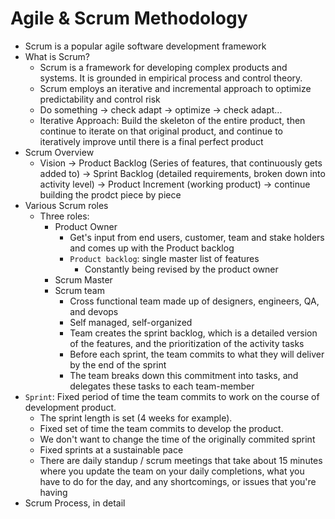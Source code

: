 # Agile & Scrum Methodology
* Scrum is a popular agile software development framework
* What is Scrum?
  * Scrum is a framework for developing complex products and systems. It is grounded in empirical process and control theory.
  * Scrum employs an iterative and incremental approach to optimize predictability and control risk
  * Do something -> check adapt -> optimize -> check adapt...
  * Iterative Approach: Build the skeleton of the entire product, then continue to iterate on that original product, and continue to iteratively improve until there is a final perfect product
* Scrum Overview
  * Vision -> Product Backlog (Series of features, that continuously gets added to) -> Sprint Backlog (detailed requirements, broken down into activity level) -> Product Increment (working product) -> continue building the prodct piece by piece
* Various Scrum roles
  * Three roles:
    * Product Owner
      * Get's input from end users, customer, team and stake holders and comes up with the Product backlog
      * `Product backlog`: single master list of features
        * Constantly being revised by the product owner
    * Scrum Master
    * Scrum team
      * Cross functional team made up of designers, engineers, QA, and devops
      * Self managed, self-organized
      * Team creates the sprint backlog, which is a detailed version of the features, and the prioritization of the activity tasks
      * Before each sprint, the team commits to what they will deliver by the end of the sprint
      * The team breaks down this commitment into tasks, and delegates these tasks to each team-member
* `Sprint`: Fixed period of time the team commits to work on the course of development product. 
  * The sprint length is set (4 weeks for example).
  * Fixed set of time the team commits to develop the product.
  * We don't want to change the time of the originally commited sprint
  * Fixed sprints at a sustainable pace
  * There are daily standup / scrum meetings that take about 15 minutes where you update the team on your daily completions, what you have to do for the day, and any shortcomings, or issues that you're having
* Scrum Process, in detail


